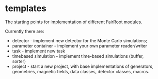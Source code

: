 templates
========

The starting points for implementation of different FairRoot modules.

Currently there are:

- detector - implement new detector for the Monte Carlo simulations;
- parameter container - implement your own parameter reader/writer
- task - implement new task
- timebased simulation - implement time-based simulations (buffer, sorter)
- project - start a new project, with base implementations of generators, geometries, magnetic fields, data classes, detector classes, macros.